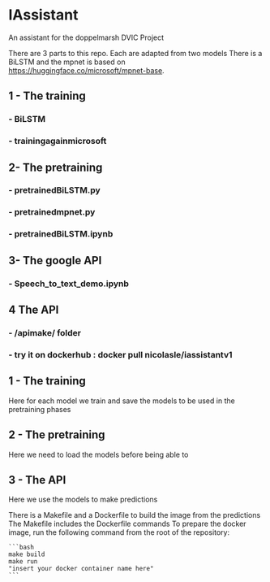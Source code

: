 # IAssistant
An assistant for the doppelmarsh DVIC Project

There are 3 parts to this repo. Each are adapted from two models
There is a BiLSTM and the mpnet is based on https://huggingface.co/microsoft/mpnet-base.

## 1 - The training

### - BiLSTM
### - trainingagainmicrosoft


## 2- The pretraining
###   - pretrainedBiLSTM.py
###   - pretrainedmpnet.py
###   - pretrainedBiLSTM.ipynb

## 3- The google API
###   - Speech_to_text_demo.ipynb

## 4 The API
###   - /apimake/ folder
###   - try it on dockerhub : docker pull nicolasle/iassistantv1

## 1 - The training 
Here for each model we train and save the models to be used in the pretraining phases
## 2 - The pretraining
Here we need to load the models before being able to 
## 3 - The API
Here we use the models to make predictions 

There is a Makefile and a Dockerfile to build the image from the predictions
The Makefile includes the Dockerfile commands
To prepare the docker image, run the following command from the root of the repository:
    
    ```bash
    make build
    make run
    "insert your docker container name here"
    ```
